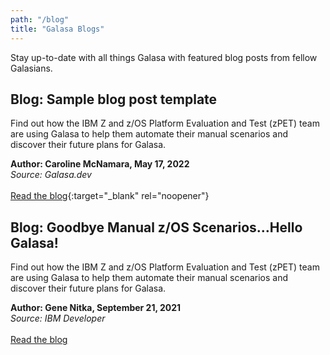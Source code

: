 ```yaml
---
path: "/blog"
title: "Galasa Blogs"
---
```


Stay up-to-date with all things Galasa with featured blog posts from fellow Galasians. 

## Blog: Sample blog post template
Find out how the IBM Z and z/OS Platform Evaluation and Test (zPET) team are using Galasa to help them automate their manual scenarios and discover their future plans for Galasa.<br>

**Author: Caroline McNamara, May 17, 2022**<br>
*Source: Galasa.dev*<br><br>
[Read the blog](/blog/blog-test-one){:target="_blank" rel="noopener"}

## Blog: Goodbye Manual z/OS Scenarios…Hello Galasa! 
Find out how the IBM Z and z/OS Platform Evaluation and Test (zPET) team are using Galasa to help them automate their manual scenarios and discover their future plans for Galasa.<br>

**Author: Gene Nitka, September 21, 2021**<br>
*Source: IBM Developer*<br><br>
<a href="https://community.ibm.com/community/user/ibmz-and-linuxone/blogs/gene-nitka/2021/09/21/goodbye-manual-zos-scenarios-hello-galasa" target="_blank">
 Read the blog</a>

